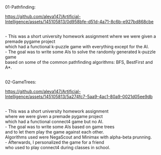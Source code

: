 01-Pathfinding:

https://github.com/aleva147/Artificial-Intelligence/assets/145105813/0d958bfe-d51d-4a71-8c6b-e927bd868cbe

<br/>
- This was a short university homework assignment where we were given a premade pygame project <br/>
  which had a functional k-puzzle game with everything except for the AI. <br/>
- The goal was to write some AIs to solve the randomly generated k-puzzle game <br/>
  based on some of the common pathfinding algorithms: BFS, BestFirst and A*. <br/>

<br/>
 
02-GameTrees:

https://github.com/aleva147/Artificial-Intelligence/assets/145105813/5a274fc7-5aa9-4ac1-80a9-0021d05ee9db

<br/>
- This was a short university homework assignment <br/>
  where we were given a premade pygame project <br/>
  which had a functional connect4 game but no AI. <br/>
- The goal was to write some AIs based on game trees <br/>
  and to let them play the game against each other. <br/>
  Algorithms used were NegaScout and Minimax with alpha-beta prunning. <br/>
- Afterwards, I personalized the game for a friend <br/>
  who used to play connect4 during classes in school. <br/>
